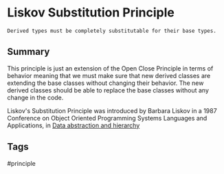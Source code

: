 # Liskov Substitution Principle

```
Derived types must be completely substitutable for their base types.
```

## Summary

This principle is just an extension of the Open Close Principle in terms of behavior meaning that we must make sure that new derived classes are extending the base classes without changing their behavior. The new derived classes should be able to replace the base classes without any change in the code.

Liskov's Substitution Principle was introduced by Barbara Liskov in a 1987 Conference on Object Oriented Programming Systems Languages and Applications, in [Data abstraction and hierarchy](http://portal.acm.org/citation.cfm?id=62141)

## Tags

#principle 